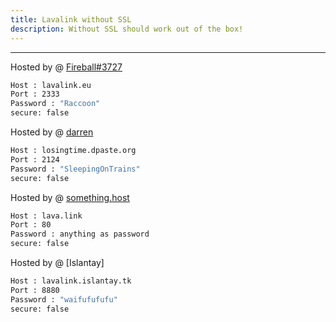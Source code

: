 ```yaml
---
title: Lavalink without SSL
description: Without SSL should work out of the box!
---
```


---

Hosted by @ [Fireball#3727](https://www.lavalink.eu)
```bash
Host : lavalink.eu
Port : 2333
Password : "Raccoon"
secure: false
```
Hosted by @ [darren](https://darrennathanael.com/)
```bash
Host : losingtime.dpaste.org
Port : 2124
Password : "SleepingOnTrains"
secure: false
```
Hosted by @ [something.host](https://support.something.host/en/article/lavalink-hosting-okm26z/)
```bash
Host : lava.link
Port : 80
Password : anything as password
secure: false
```
Hosted by @ [Islantay]
```bash
Host : lavalink.islantay.tk
Port : 8880
Password : "waifufufufu"
secure: false
